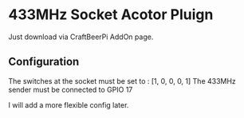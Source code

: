 # 433MHz Socket Acotor Pluign

Just download via CraftBeerPi AddOn page.

## Configuration

The switches at the socket must be set to : [1, 0, 0, 0, 1]
The 433MHz sender must be connected to GPIO 17

I will add a more flexible config later. 
